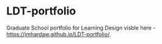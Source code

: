 # LDT-portfolio
Graduate School portfolio for Learning Design visble here - https://jmhardaw.github.io/LDT-portfolio/.
